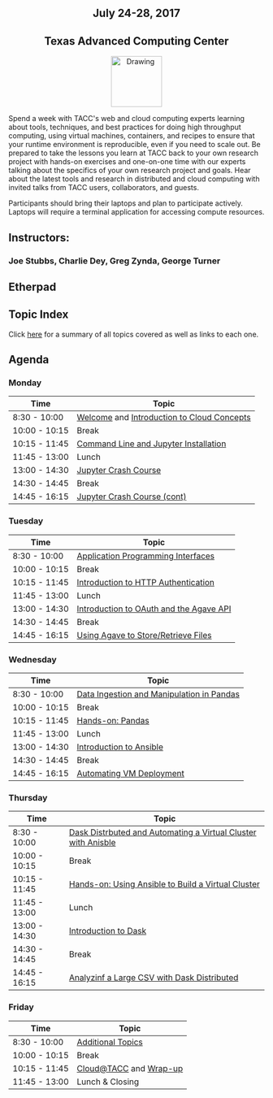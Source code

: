 <center>
<h2>July 24-28, 2017</h2>
<h2>Texas Advanced Computing Center</h2></center>
<center><img src="https://www.tacc.utexas.edu/documents/1084364/1275944/tacc.png" alt="Drawing" style="height:100px;"/></center>

Spend a week with TACC's web and cloud computing experts learning about tools, techniques, and best practices for doing high throughput computing, using virtual machines, containers, and recipes to ensure that your runtime environment is reproducible, even if you need to scale out. Be prepared to take the lessons you learn at TACC back to your own research project with hands-on exercises and one-on-one time with our experts talking about the specifics of your own research project and goals. Hear about the latest tools and research in distributed and cloud computing with invited talks from TACC users, collaborators, and guests.

Participants should bring their laptops and plan to participate actively. Laptops will require a terminal application for accessing compute resources.

## Instructors: 
### Joe Stubbs, Charlie Dey, Greg Zynda, George Turner

## Etherpad


## Topic Index

Click [here](docs/topics.md) for a summary of all topics covered as well as links to each one.

## Agenda

### Monday

| Time | Topic |
|--------|--------------------------------------------------|
|  8:30 - 10:00 | [Welcome](docs/day1/welcome_01.md) and [Introduction to Cloud Concepts](docs/day1/intro_cloud_computing.md) |
| 10:00 - 10:15 | Break |
| 10:15 - 11:45 | [Command Line and Jupyter Installation](docs/day1/command_line_and_jupyter_install.md) |
| 11:45 - 13:00 | Lunch |
| 13:00 - 14:30 | [Jupyter Crash Course](docs/day1/jupyter.md) |
| 14:30 - 14:45 | Break |
| 14:45 - 16:15 | [Jupyter Crash Course (cont)](docs/day1/jupyter.md) |

### Tuesday

| Time | Topic |
|--------|--------------------------------------------------|
|  8:30 - 10:00 | [Application Programming Interfaces](docs/day2/APIs_intro.md) |
| 10:00 - 10:15 | Break |
| 10:15 - 11:45 | [Introduction to HTTP Authentication](docs/day2/Intro_Authentication_in_HTTP.md) |
| 11:45 - 13:00 | Lunch |
| 13:00 - 14:30 | [Introduction to OAuth and the Agave API](docs/day2/Intro_Agave_OAuth.md) |
| 14:30 - 14:45 | Break |
| 14:45 - 16:15 | [Using Agave to Store/Retrieve Files](docs/day2/agave_files.md) |

### Wednesday

| Time | Topic |
|--------|--------------------------------------------------|
|  8:30 - 10:00 | [Data Ingestion and Manipulation in Pandas](docs/pandas.md) |
| 10:00 - 10:15 | Break |
| 10:15 - 11:45 | [Hands-on: Pandas](labs/pandas.md) |
| 11:45 - 13:00 | Lunch |
| 13:00 - 14:30 | [Introduction to Ansible](docs/day3/Intro_To_Ansible.md) |
| 14:30 - 14:45 | Break |
| 14:45 - 16:15 | [Automating VM Deployment](docs/day3/Automating_VM_Deployment.md) |

### Thursday

| Time | Topic |
|--------|--------------------------------------------------|
|  8:30 - 10:00 | [Dask Distrbuted and Automating a Virtual Cluster with Anisble](docs/dask_ansible.md) |
| 10:00 - 10:15 | Break |
| 10:15 - 11:45 | [Hands-on: Using Ansible to Build a Virtual Cluster](labs/dask_ansible.md) |
| 11:45 - 13:00 | Lunch |
| 13:00 - 14:30 | [Introduction to Dask](docs/day4/Intro_to_Dask.md) |
| 14:30 - 14:45 | Break |
| 14:45 - 16:15 | [Analyzinf a Large CSV with Dask Distributed](docs/day4/Dask_Distributed.md) |

### Friday

| Time | Topic |
|--------|--------------------------------------------------|
|  8:30 - 10:00 | [Additional Topics](docs/extra_topics.md) |
| 10:00 - 10:15 | Break |
| 10:15 - 11:45 | [Cloud@TACC](docs/cloud_tacc.md) and [Wrap-up](docs/wrap_up.md) |
| 11:45 - 13:00 | Lunch & Closing |



